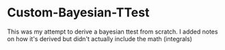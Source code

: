 # Custom-Bayesian-TTest
This was my attempt to derive a bayesian ttest from scratch. I added notes on how it's derived but didn't actually include the math (integrals)

